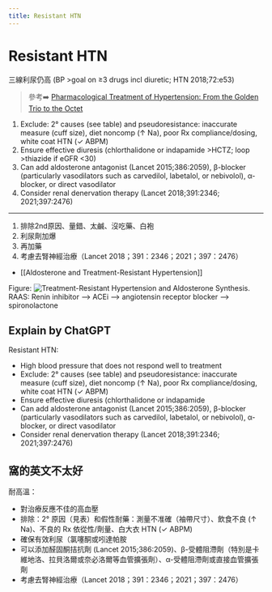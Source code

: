 ```yaml
---
title: Resistant HTN
---
```

# Resistant HTN

三線利尿仍高
(BP >goal on ≥3 drugs incl diuretic; HTN 2018;72:e53)

> 參考➡️ [Pharmacological Treatment of Hypertension: From the Golden Trio to the Octet](https://www.scielo.br/j/abc/a/cCSYtw9hmpkTPXJQwyhdvYJ/citation/?lang=en)

1. Exclude: 2° causes (see table) and pseudoresistance: inaccurate measure (cuff size), diet noncomp (↑ Na), poor Rx compliance/dosing, white coat HTN (✓ ABPM)
2. Ensure effective diuresis (chlorthalidone or indapamide >HCTZ; loop >thiazide if eGFR <30)
3. Can add aldosterone antagonist (Lancet 2015;386:2059), β-blocker (particularly vasodilators such as carvedilol, labetalol, or nebivolol), α-blocker, or direct vasodilator
4. Consider renal denervation therapy (Lancet 2018;391:2346; 2021;397:2476)

---

1. 排除2nd原因、量錯、太鹹、沒吃藥、白袍
2. 利尿劑加爆
3. 再加藥
4. 考慮去腎神經治療（Lancet 2018；391：2346；2021；397：2476）


* [[Aldosterone and Treatment-Resistant Hypertension]]

Figure: ![Treatment-Resistant Hypertension and Aldosterone Synthesis.](https://i.imgur.com/JW13lv1.jpg)
RAAS: Renin inhibitor --> ACEi --> angiotensin receptor blocker  --> spironolactone


## Explain by ChatGPT

Resistant HTN:

- High blood pressure that does not respond well to treatment
- Exclude: 2° causes (see table) and pseudoresistance: inaccurate measure (cuff size), diet noncomp (↑ Na), poor Rx compliance/dosing, white coat HTN (✓ ABPM)
- Ensure effective diuresis (chlorthalidone or indapamide
- Can add aldosterone antagonist (Lancet 2015;386:2059), β-blocker (particularly vasodilators such as carvedilol, labetalol, or nebivolol), α-blocker, or direct vasodilator
- Consider renal denervation therapy (Lancet 2018;391:2346; 2021;397:2476)

## 窩的英文不太好

耐高溫：

- 對治療反應不佳的高血壓
- 排除：2° 原因（見表）和假性耐藥：測量不准確（袖帶尺寸）、飲食不良 (↑ Na)、不良的 Rx 依從性/劑量、白大衣 HTN (✓ ABPM)
- 確保有效利尿（氯噻酮或吲達帕胺
- 可以添加醛固酮拮抗劑 (Lancet 2015;386:2059)、β-受體阻滯劑（特別是卡維地洛、拉貝洛爾或奈必洛爾等血管擴張劑）、α-受體阻滯劑或直接血管擴張劑
- 考慮去腎神經治療（Lancet 2018；391：2346；2021；397：2476）
